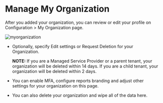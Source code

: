 # Manage My Organization

After you added your organization, you can review or edit your profile on Configuration > My Organization page.

![myorganization](/img/product_docs/1secure/admin/organizations/myorganization.png)

- Optionally, specify  Edit settings or Request Deletion for your Organization.

  __NOTE:__ If you are a Managed Service Provider or a parent tenant, your organization will be deleted within 14 days. If you are a child tenant, your organization will be deleted within 2 days.
- You can enable MFA, configure reports branding and adjust other settings for your organization on this page.
- You can also delete your organization and wipe all of the data here.
